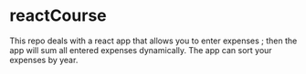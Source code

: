 # reactCourse

This repo deals with a react app that allows you to enter expenses ; then the app will sum all entered expenses dynamically.
The app can sort your expenses by year.
